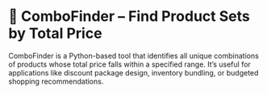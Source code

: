# 🧮 ComboFinder – Find Product Sets by Total Price
ComboFinder is a Python-based tool that identifies all unique combinations of products whose total price falls within a specified range. It’s useful for applications like discount package design, inventory bundling, or budgeted shopping recommendations.

